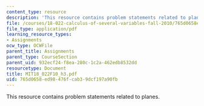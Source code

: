 ```yaml
---
content_type: resource
description: 'This resource contains problem statements related to planes. '
file: /courses/18-022-calculus-of-several-variables-fall-2010/765d0658ed98476fcab39dcf197a90fb_MIT18_022F10_h3.pdf
file_type: application/pdf
learning_resource_types:
- Assignments
ocw_type: OCWFile
parent_title: Assignments
parent_type: CourseSection
parent_uid: 932ecf24-f8ea-280c-1c2a-462edb8532dd
resourcetype: Document
title: MIT18_022F10_h3.pdf
uid: 765d0658-ed98-476f-cab3-9dcf197a90fb
---
```

This resource contains problem statements related to planes. 

